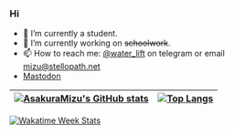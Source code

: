 ### Hi

- :telescope: I’m currently a student.
- :seedling: I’m currently working on ~~schoolwork~~.
- :mailbox: How to reach me: [@water_lift](https://t.me/water_lift) on telegram or email mizu@stellopath.net
- <a rel="me" href="https://thu.closed.social/@water_lift">Mastodon</a>

| [![AsakuraMizu's GitHub stats](https://github-readme-stats.vercel.app/api?username=AsakuraMizu&show_icons=true&theme=vue&count_private=true&include_all_commits=true&hide_border=true)](https://github.com/anuraghazra/github-readme-stats) | [![Top Langs](https://github-readme-stats.vercel.app/api/top-langs/?username=AsakuraMizu&layout=compact&theme=vue&hide_border=true&exclude_repo=axmol-x,defold-duktape,defold-quickjs,defold-tinyfd,MergeIgallta)](https://github.com/anuraghazra/github-readme-stats) |
| ---------------- | ---------------- |

[![Wakatime Week Stats](https://github-readme-stats.vercel.app/api/wakatime?username=water_lift&theme=vue&layout=compact&hide_border=true)](https://github.com/anuraghazra/github-readme-stats)
